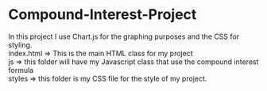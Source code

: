 # Compound-Interest-Project
In this project I use Chart.js for the graphing purposes and the CSS for styling.
<br/>
index.html => This is the main HTML class for my project
<br/>
js => this folder will have my Javascript class that use the compound interest formula
<br/>
styles => this folder is my CSS file for the style of my project.
